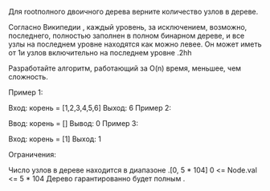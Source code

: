Для rootполного двоичного дерева верните количество узлов в дереве.

Согласно Википедии , каждый уровень, за исключением, возможно, последнего, полностью заполнен в полном бинарном дереве, и все узлы на последнем уровне находятся как можно левее. Он может иметь от 1и узлов включительно на последнем уровне .2hh

Разработайте алгоритм, работающий за  O(n) время, меньшее, чем сложность.

 

Пример 1:


Вход: корень = [1,2,3,4,5,6]
 Выход: 6
Пример 2:

Ввод: корень = []
 Вывод: 0
Пример 3:

Вход: корень = [1]
 Выход: 1
 

Ограничения:

Число узлов в дереве находится в диапазоне .[0, 5 * 104]
0 <= Node.val <= 5 * 104
Дерево гарантированно будет полным .